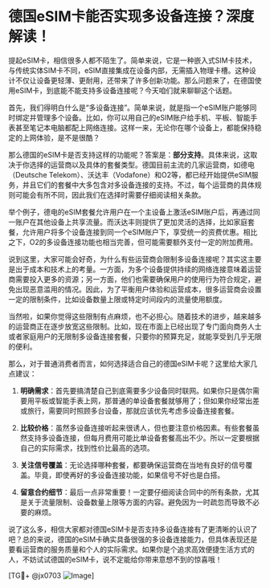 # 德国eSIM卡能否实现多设备连接？深度解读！

提起eSIM卡，相信很多人都不陌生了。简单来说，它是一种嵌入式SIM卡技术，与传统实体SIM卡不同，eSIM直接集成在设备内部，无需插入物理卡槽。这种设计不仅让设备更轻薄、更耐用，还带来了许多创新功能。那么问题来了，在德国使用eSIM卡，到底能不能支持多设备连接呢？今天咱们就来聊聊这个话题。

首先，我们得明白什么是“多设备连接”。简单来说，就是指一个eSIM账户能够同时绑定并管理多个设备。比如，你可以用自己的eSIM账户给手机、平板、智能手表甚至笔记本电脑都配上网络连接。这样一来，无论你在哪个设备上，都能保持稳定的上网体验，是不是很酷？

那么德国的eSIM卡是否支持这样的功能呢？答案是：**部分支持**。具体来说，这取决于你选择的运营商以及具体的套餐类型。德国目前主流的几家运营商，如德电（Deutsche Telekom）、沃达丰（Vodafone）和O2等，都已经开始提供eSIM服务，并且它们的套餐中大多包含对多设备连接的支持。不过，每个运营商的具体规则可能会有所不同，因此我们在选择时需要仔细阅读相关条款。

举个例子，德电的eSIM套餐允许用户在一个主设备上激活eSIM账户后，再通过同一账户在其他设备上共享流量。而沃达丰则提供了更加灵活的选择，比如家庭套餐，允许用户将多个设备连接到同一个eSIM账户下，享受统一的资费优惠。相比之下，O2的多设备连接功能也相当完善，但可能需要额外支付一定的附加费用。

说到这里，大家可能会好奇，为什么有些运营商会限制多设备连接呢？其实这主要是出于成本和技术上的考量。一方面，为多个设备提供持续的网络连接意味着运营商需要投入更多的资源；另一方面，他们也需要确保用户的使用行为符合规定，避免出现恶意滥用的情况。因此，为了平衡用户体验和运营成本，很多运营商会设置一定的限制条件，比如设备数量上限或特定时间段内的流量使用额度。

当然啦，如果你觉得这些限制有点麻烦，也不必担心。随着技术的进步，越来越多的运营商正在逐步放宽这些限制。比如，现在市面上已经出现了专门面向商务人士或者家庭用户的无限制多设备连接套餐，只要你的预算充足，就能享受到几乎无限的便利。

那么，对于普通消费者而言，如何选择适合自己的德国eSIM卡呢？这里给大家几点建议：

1. **明确需求**：首先要搞清楚自己到底需要多少设备同时联网。如果你只是偶尔需要用平板或智能手表上网，那普通的单设备套餐就够用了；但如果你经常出差或旅行，需要同时照顾多台设备，那就应该优先考虑多设备连接套餐。
   
2. **比较价格**：虽然多设备连接听起来很诱人，但也要注意价格因素。有些套餐虽然支持多设备连接，但每月费用可能比单设备套餐高出不少。所以一定要根据自己的实际需求，找到性价比最高的选项。

3. **关注信号覆盖**：无论选择哪种套餐，都要确保运营商在当地有良好的信号覆盖。毕竟，即使再好的多设备连接功能，如果信号不好也是白搭。

4. **留意合约细节**：最后一点非常重要！一定要仔细阅读合同中的所有条款，尤其是关于流量限制、设备数量上限等方面的内容。避免因为一时疏忽而导致不必要的麻烦。

说了这么多，相信大家都对德国eSIM卡是否支持多设备连接有了更清晰的认识了吧？总的来说，德国的eSIM卡确实具备很强的多设备连接能力，但具体表现还是要看运营商的服务质量和个人的实际需求。如果你是个追求高效便捷生活方式的人，不妨试试德国的eSIM卡，说不定能给你带来意想不到的惊喜哦！

[TG💪+ @jx0703 ![Image](https://github.com/user-attachments/assets/dbca1d08-cadb-493c-b0ec-ad6f7a83f270)]